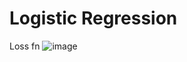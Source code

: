 # Logistic Regression

Loss fn
![image](https://github.com/user-attachments/assets/1e7e5192-21fe-44ff-9dd3-279840abbe26)
